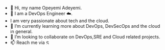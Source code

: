- 👋 Hi, my name Opeyemi Adeyemi.
- 👀 I am a DevOps Engineer ☁️.
- I am very passionate about tech and the cloud.
- 🌱 I’m currently learning more about DevOps, DevSecOps and the cloud in general.
- 💞️ I’m looking to collaborate on DevOps,SRE and Cloud related projects.
- 📫 Reach me via <a href="https://www.linkedin.com/in/opeyemi-adeyemi-/">
  <img align="text-align-last: center" alt="Saket Prag" width="12px" src="https://cdn.jsdelivr.net/npm/simple-icons@v3/icons/linkedin.svg" />
</a>
